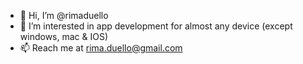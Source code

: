- 👋 Hi, I’m @rimaduello
- 👀 I’m interested in app development for almost any device (except windows, mac & IOS)
- 📫 Reach me at rima.duello@gmail.com

<!---
rimaduello/rimaduello is a ✨ special ✨ repository because its `README.md` (this file) appears on your GitHub profile.
You can click the Preview link to take a look at your changes.
--->
